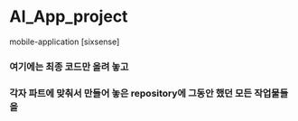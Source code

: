 # AI_App_project
mobile-application [sixsense]

### 여기에는 최종 코드만 올려 놓고 
### 각자 파트에 맞춰서 만들어 놓은 repository에 그동안 했던 모든 작업물들을 

